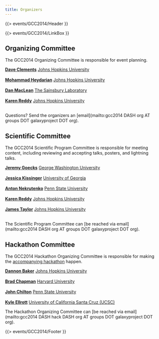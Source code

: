 ```yaml
---
title: Organizers
---
```

{{> events/GCC2014/Header }}



{{> events/GCC2014/LinkBox }}

## Organizing Committee

The GCC2014 Organizing Committee is responsible for event planning.

 **[Dave Clements](/src/DaveClements/index.md)**
  [Johns Hopkins University](http://jhu.edu/)<br /><br />
 **[Mohammad Heydarian](http://epigenetics.jhu.edu/?section=personnelPages&personID=26)**
  [Johns Hopkins University](http://jhu.edu/)<br /><br />
 **[Dan MacLean](http://www.tsl.ac.uk/staff/dan-maclean/)**
  [The Sainsbury Laboratory](http://www.tsl.ac.uk/)<br /><br />
 **[Karen Reddy](http://biolchem.bs.jhmi.edu/pages/facultydetail.aspx?FID=343)**
  [Johns Hopkins University](http://jhu.edu/)<br /><br />

Questions?  Send the organizers an [email](mailto:gcc2014 DASH org AT groups DOT galaxyproject DOT org).

## Scientific Committee

The GCC2014 Scientific Program Committee is responsible for meeting content, including reviewing and accepting talks, posters, and lightning talks.

 **[Jeremy Goecks](/src/JeremyGoecks/index.md)**
  [George Washington University](http://www.gwu.edu/)<br /><br />
 **[Jessica Kissinger](http://mango.ctegd.uga.edu/jkissingLab/)**
  [University of Georgia](http://uga.edu)<br /><br />
 **[Anton Nekrutenko](/src/anton/index.md)**
  [Penn State University](http://psu.edu/)<br /><br />
 **[Karen Reddy](http://biolchem.bs.jhmi.edu/pages/facultydetail.aspx?FID=343)**
  [Johns Hopkins University](http://jhu.edu/)<br /><br />
 **[James Taylor](/src/JamesTaylor/index.md)**
  [Johns Hopkins University](http://jhu.edu/)<br /><br />

The Scientific Program Committee can [be reached via email](mailto:gcc2014 DASH org AT groups DOT galaxyproject DOT org).

## Hackathon Committee

The GCC2014 Hackathon Organizing Committee is responsible for making the [accompanying hackathon](/src/events/GCC2014/Hackathon/index.md) happen.

 **[Dannon Baker](/src/DannonBaker/index.md)**
  [Johns Hopkins University](http://jhu.edu/)<br /><br />
 **[Brad Chapman](http://bcbio.wordpress.com/about/)**
  [Harvard University](http://compbio.sph.harvard.edu/chb/)<br /><br />
 **[John Chilton](/src/JohnChilton/index.md)**
  [Penn State University](http://psu.edu/)<br /><br />
 **[Kyle Ellrott](https://twitter.com/kellrott)**
  [University of California Santa Cruz (UCSC)](http://www.soe.ucsc.edu/people/kellrott)

The Hackathon Organizing Committee can [be reached via email](mailto:gcc2014 DASH hack DASH org AT groups DOT galaxyproject DOT org).

{{> events/GCC2014/Footer }}

